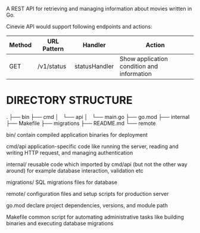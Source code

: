 A REST API for retrieving and managing information about movies written in Go.

Cinevie API would support following endpoints and actions:

| Method | URL Pattern | Handler       | Action                                     |
| ------ | ----------- | ------------- | ------------------------------------------ |
| GET    | /v1/status  | statusHandler | Show application condition and information |

# DIRECTORY STRUCTURE

.
├── bin
├── cmd
│   └── api
│   └── main.go
├── go.mod
├── internal
├── Makefile
├── migrations
├── README.md
└── remote

bin/
contain compiled application binaries for deployment

cmd/api
application-specific code like running the server, reading and writing HTTP request, and managing authentication

internal/
reusable code which imported by cmd/api (but not the other way around) for example database interaction, validation etc

migrations/
SQL migrations files for database

remote/
configuration files and setup scripts for production server

go.mod
declare project dependencies, versions, and module path

Makefile
common script for automating administrative tasks like building binaries and executing database migrations
